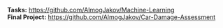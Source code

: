 <b>Tasks:</b> <a href=https://github.com/AlmogJakov/Machine-Learning>https://github.com/AlmogJakov/Machine-Learning</a>   
<b>Final Project:</b> <a href=https://github.com/AlmogJakov/Car-Damage-Assessment>https://github.com/AlmogJakov/Car-Damage-Assessment</a> 
